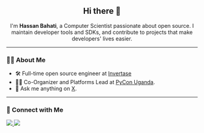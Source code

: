 <h2 align="center">Hi there 👋</h2>

<p align="center">
I'm <strong>Hassan Bahati</strong>, a Computer Scientist passionate about open source. I maintain developer tools and SDKs, and contribute to projects that make developers' lives easier.
</p>

---

### 🧑‍💻 About Me

<!-- - 🛠️ Full-time open source maintainer at <a href="https://github.com/invertase" target="_blank">Invertase</a>, working on Firebase Extensions, Firebase Functions, TanStack Query Firebase, and more.
-->
- 🛠️ Full-time open source engineer at <a href="https://github.com/invertase" target="_blank">Invertase</a>
- 👨‍💼 Co-Organizer and Platforms Lead at <a href="https://github.com/PyconUg" target="_blank">PyCon Uganda</a>.
- 💬 Ask me anything on [X](https://x.com/HassanBahatiM).

---

### 🔗 Connect with Me

<p align="">
  <a href="https://twitter.com/HassanBahatiM" target="_blank">
    <img src="https://img.shields.io/badge/Twitter-%231DA1F2.svg?&style=for-the-badge&logo=twitter&logoColor=white" />
  </a>
  <a href="https://www.linkedin.com/in/hassanbahatimukisa/" target="_blank">
    <img src="https://img.shields.io/badge/LinkedIn-%230077B5.svg?&style=for-the-badge&logo=linkedin&logoColor=white" />
  </a>
</p>
